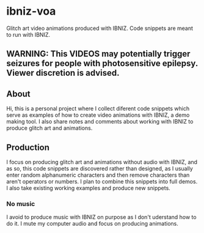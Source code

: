 # ibniz-voa
Glitch art video animations produced with IBNIZ. Code snippets are meant to run with IBNIZ.

## WARNING: This VIDEOS may potentially trigger seizures for people with photosensitive epilepsy. Viewer discretion is advised.

## About
Hi, this is a personal project where I collect diferent code snippets which serve as examples of how to create video animations with IBNIZ, a demo making tool.
I also share notes and comments about working with IBNIZ to produce glitch art and animations.

## Production
I focus on producing glitch art and animations without audio with IBNIZ, and as so, this code snippets are discovered rather than designed, as I usually enter random alphanumeric characters and then remove characters than aren't operators or numbers. I plan to combine this snippets into full demos. I also take existing working examples and produce new snippets.

### No music
I avoid to produce music with IBNIZ on purpose as I don't uderstand how to do it. I mute my computer audio and focus on producing animations.
